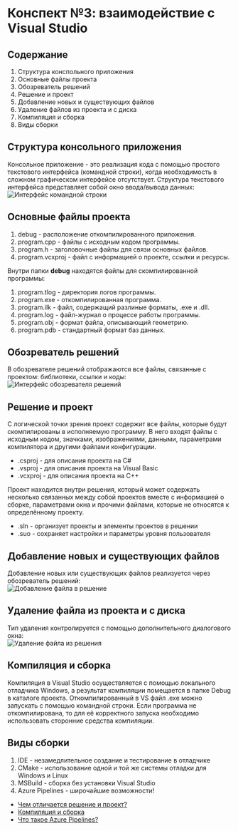 # Конспект №3: взаимодействие с Visual Studio
## Содержание
1. Структура конспольного приложения
2. Основные файлы проекта
3. Обозреватель решений
4. Решение и проект
5. Добавление новых и существующих файлов
6. Удаление файлов из проекта и с диска
7. Компиляция и сборка
8. Виды сборки

## Структура консольного приложения
Консольное приложение - это реализация кода с помощью простого текстового интерфейса (командной строки), когда необходимость в сложном графическом интерфейсе отсутствует. Структура текстового интерфейса представляет собой окно ввода/вывода данных:
![Интерфейс командной строки](https://github.com/Mikibirev/OOP-Projects/blob/main/oop_screenshots/Screenshot_1.png)
## Основные файлы проекта
1. debug - расположение откомпилированного приложения.
2. program.cpp - файлы с исходным кодом программы.
3. program.h - заголовочные файлы для связи основных файлов.
4. program.vcxproj - файл с информацией о проекте, ссылки и ресурсы.

Внутри папки **debug** находятся файлы для скомпилированной программы:
1. program.tlog - директория логов программы.
2. program.exe - откомпилированная программа.
3. program.ilk - файл, содержащий разлиные форматы, .exe и .dll.
4. program.log - файл-журнал о процессе работы программы.
5. program.obj - формат файла, описывающий геометрию.
6. program.pdb - стандартный формат баз данных.

## Обозреватель решений
В обозревателе решений отображаются все файлы, связанные с проектом: библиотеки, ссылки и коды: <br>
![Интерфейс обозревателя решений](https://github.com/Mikibirev/OOP-Projects/blob/main/oop_screenshots/Screenshot_2.png)

## Решение и проект
С логической точки зрения проект содержит все файлы, которые будут скомпилированы в исполняемую программу. В него входят файлы с исходным кодом, значками, изображениями, данными, параметрами компилятора и другими файлами конфигурации.
- .csproj - для описания проекта на C#
- .vsproj - для описания проекта на Visual Basic
- .vcxproj - для описания проекта на C++

Проект находится внутри решения, который может содержать несколько связанных между собой проектов вместе с информацией о сборке, параметрами окна и прочими файлами, которые не относятся к определённому проекту.
- .sln - организует проекты и элементы проектов в решении
- .suo - сохраняет настройки и параметры уровня пользователя

## Добавление новых и существующих файлов
Добавление новых или существующих файлов реализуется через обозреватель решений: <br>
![Добавление файла в решение](https://github.com/Mikibirev/OOP-Projects/blob/main/oop_screenshots/Screenshot_3.png)

## Удаление файла из проекта и с диска
Тип удаления контролируется с помощью дополнительного диалогового окна: <br>
![Удаление файла из решения](https://github.com/Mikibirev/OOP-Projects/blob/main/oop_screenshots/Screenshot_4.png)

## Компиляция и сборка
Компиляция в Visual Studio осуществляется с помощью локального отладчика Windows, а результат компиляции помещается в папке Debug в каталоге проекта. Откомпилированный в VS файл .exe можно запускать с помощью командной строки. Если программа не откомпилирована, то для её корректного запуска необходимо использовать сторонние средства компиляции.

## Виды сборки
1. IDE - незамедлительное создание и тестирование в отладчике
2. CMake - использование одной и той же системы отладки для Windows и Linux
3. MSBuild - сборка без установки Visual Studio
4. Azure Pipelines - широчайшие возможности!

- [Чем отличается решение и проект?](https://docs.microsoft.com/ru-ru/visualstudio/ide/solutions-and-projects-in-visual-studio?view=vs-2022)
- [Компиляция и сборка](https://docs.microsoft.com/ru-ru/visualstudio/ide/compiling-and-building-in-visual-studio?view=vs-2022)
- [Что такое Azure Pipelines?](https://docs.microsoft.com/ru-ru/azure/azure-resource-manager/templates/deployment-tutorial-pipeline)
